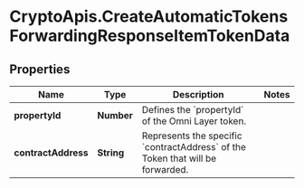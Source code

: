 # CryptoApis.CreateAutomaticTokensForwardingResponseItemTokenData

## Properties

Name | Type | Description | Notes
------------ | ------------- | ------------- | -------------
**propertyId** | **Number** | Defines the &#x60;propertyId&#x60; of the Omni Layer token. | 
**contractAddress** | **String** | Represents the specific &#x60;contractAddress&#x60; of the Token that will be forwarded. | 


